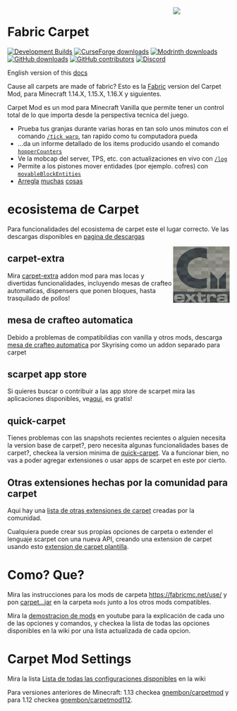 <img src="./src/main/resources/assets/carpet/icon.png" align="right" width="128px"/>

# Fabric Carpet

[![Development Builds](https://github.com/gnembon/fabric-carpet/actions/workflows/devbuild.yml/badge.svg)](https://github.com/gnembon/fabric-carpet/actions/workflows/devbuild.yml)
[![CurseForge downloads](http://cf.way2muchnoise.eu/full_349239_downloads.svg)](https://www.curseforge.com/minecraft/mc-mods/carpet)
[![Modrinth downloads](https://img.shields.io/modrinth/dt/carpet?label=Modrinth%20downloads&logo=modrinth)](https://modrinth.com/mod/carpet)
[![GitHub downloads](https://img.shields.io/github/downloads/gnembon/fabric-carpet/total?label=Github%20downloads&logo=github)](https://github.com/gnembon/fabric-carpet/releases)
[![GitHub contributors](https://img.shields.io/github/contributors/gnembon/fabric-carpet?label=Contributors&logo=github)](https://github.com/gnembon/fabric-carpet/graphs/contributors)
[![Discord](https://badgen.net/discord/online-members/gn99m4QRY4?icon=discord&label=Discord&list=what)](https://discord.gg/gn99m4QRY4)

English version of this [docs](https://github.com/gnembon/fabric-carpet/blob/master/README.md)  

Cause all carpets are made of fabric?
Esto es la [Fabric](https://fabricmc.net/) version del Carpet Mod, para Minecraft 1.14.X, 1.15.X, 1.16.X y siguientes.  

Carpet Mod es un mod para Minecraft Vanilla que permite tener un control total de lo que importa desde la perspectiva tecnica del juego.

* Prueba tus granjas durante varias horas en tan solo unos minutos con el comando [`/tick warp`](https://github.com/gnembon/fabric-carpet/wiki/Commands#usage-tick-warp-ticks-cmd), tan rapido como tu computadora pueda
* ...da un informe detallado de los items producido usando el comando [`hopperCounters`](https://github.com/gnembon/fabric-carpet/wiki/Current-Available-Settings#hoppercounters)
* Ve la mobcap del server, TPS, etc. con actualizaciones en vivo con [`/log`](https://github.com/gnembon/fabric-carpet/wiki/Commands#log)
* Permite a los pistones mover entidades (por ejemplo. cofres) con [`movableBlockEntities`](https://github.com/gnembon/fabric-carpet/wiki/Current-Available-Settings#movableblockentities)
* [Arregla](https://github.com/gnembon/fabric-carpet/wiki/Current-Available-Settings#leadfix) [muchas](https://github.com/gnembon/fabric-carpet/wiki/Current-Available-Settings#portalsuffocationfix) [cosas](https://github.com/gnembon/fabric-carpet/wiki/Current-Available-Settings#unloadedentityfix)

# ecosistema de Carpet

Para funcionalidades del ecosistema de carpet este el lugar correcto. Ve las descargas disponibles en [pagina de descargas](https://github.com/gnembon/fabric-carpet/releases)


<img src="https://raw.githubusercontent.com/gnembon/carpet-extra/master/src/main/resources/assets/carpet-extra/icon.png" align="right" width="128px"/>

## carpet-extra

Mira [carpet-extra](https://github.com/gnembon/carpet-extra/) addon mod para mas locas y divertidas funcionalidades, incluyendo mesas de crafteo automaticas, dispensers que ponen bloques, hasta trasquilado de pollos!

## mesa de crafteo automatica

Debido a problemas de compatibildias con vanilla y otros mods, descarga [mesa de crafteo automatica](https://github.com/gnembon/carpet-autoCraftingTable/releases) por Skyrising como un addon separado para carpet

## scarpet app store

Si quieres buscar o contribuir a las app store de scarpet mira las aplicaciones disponibles, ve[aqui](https://github.com/gnembon/scarpet), es gratis!

## quick-carpet

Tienes problemas con las snapshots recientes recientes o alguien necesita la version base de carpet?, pero necesita algunas funcionalidades bases de carpet?, checkea la version minima de [quick-carpet](https://github.com/gnembon/quick-carpet/releases). Va a funcionar bien, no vas a poder agregar extensiones o usar apps de scarpet en este por cierto.

## Otras extensiones hechas por la comunidad para carpet

Aqui hay una [lista de otras extensiones de carpet](https://github.com/gnembon/fabric-carpet/wiki/List-of-Carpet-extensions) creadas por la comunidad.

Cualquiera puede crear sus propias opciones de carpeta o extender el lenguaje scarpet con una nueva API, creando una extension de carpet usando esto [extension de carpet plantilla](https://github.com/gnembon/fabric-carpet-extension-example-mod). 

# Como? Que?

Mira las instrucciones para los mods de carpeta https://fabricmc.net/use/ y pon [carpet...jar](https://github.com/gnembon/fabric-carpet/releases) en la carpeta `mods` junto a los otros mods compatibles.

Mira la [demostracion de mods](https://www.youtube.com/watch?v=Lt-ooRGpLz4) en youtube para la explicación de cada uno de las opciones y comandos, y checkea la lista de todas las opciones disponibles en la wiki por una lista actualizada de cada opcion.

# Carpet Mod Settings
Mira la lista [Lista de todas las configuraciones disponibles][settings] en la wiki

[settings]: https://github.com/gnembon/fabric-carpet/wiki/Current-Available-Settings

Para versiones anteriores de Minecraft: 1.13 checkea [gnembon/carpetmod](https://github.com/gnembon/carpetmod) y para 1.12 checkea [gnembon/carpetmod112](https://github.com/gnembon/carpetmod112).
